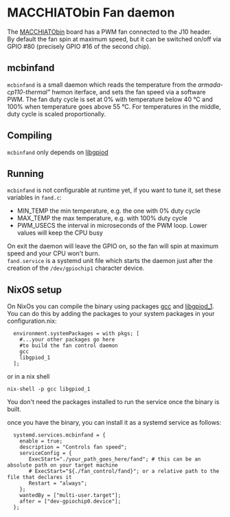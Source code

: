 # MACCHIATObin Fan daemon

The [MACCHIATObin](http://macchiatobin.net/) board has a PWM fan connected to the J10 header.  
By default the fan spin at maximum speed, but it can be switched on/off via GPIO #80 (precisely GPIO #16 of the second chip).  

## mcbinfand
`mcbinfand` is a small daemon which reads the temperature from the _armada-cp110-thermal"_ hwmon iterface, and sets the fan speed via a software PWM.
The fan duty cycle is set at 0% with temperature below 40 °C and 100% when temperature goes above 55 °C.
For temperatures in the middle, duty cycle is scaled proportionally.

## Compiling
`mcbinfand` only depends on [libgpiod](https://git.kernel.org/pub/scm/libs/libgpiod/libgpiod.git/)

## Running
`mcbinfand` is not configurable at runtime yet, if you want to tune it, set these variables in `fand.c`:
* MIN_TEMP the min temperature, e.g. the one with 0% duty cycle
* MAX_TEMP the max temperature, e.g. with 100% duty cycle
* PWM_USECS the interval in microseconds of the PWM loop. Lower values will keep the CPU busy

On exit the daemon will leave the GPIO on, so the fan will spin at maximum speed and your CPU won't burn.  
`fand.service` is a systemd unit file which starts the daemon just after the creation of the `/dev/gpiochip1` character device.

## NixOS setup
On NixOs you can compile the binary using packages [gcc](https://search.nixos.org/packages?channel=23.11&show=gcc&from=0&size=50&sort=relevance&type=packages&query=gcc) and [libgpiod_1](https://search.nixos.org/packages?channel=23.11&show=libgpiod_1&from=0&size=50&sort=relevance&type=packages&query=libgpio). You can do this by adding the packages to your system packages in your configuration.nix:

```
  environment.systemPackages = with pkgs; [
    #...your other packages go here
    #to build the fan control daemon
    gcc
    libgpiod_1 
  ];  
```

or in a nix shell

```
nix-shell -p gcc libgpiod_1
```

You don't need the packages installed to run the service once the binary is built.

once you have the binary, you can install it as a systemd service as follows:

```
  systemd.services.mcbinfand = {
    enable = true;
    description = "Controls fan speed";
    serviceConfig = {
       ExecStart="./your_path_goes_here/fand"; # this can be an absolute path on your target machine
       # ExecStart="${./fan_control/fand}"; or a relative path to the file that declares it
       Restart = "always";
    };
    wantedBy = ["multi-user.target"];
    after = ["dev-gpiochip0.device"];
  };
```
